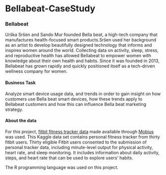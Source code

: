 # Bellabeat-CaseStudy
### Bellabeat

Urška Sršen and Sando Mur founded Bella beat, a high-tech company that manufactures health-focused smart products.Sršen used her background as an artist to develop beautifully designed technology that informs and inspires women around the world. Collecting data on activity, sleep, stress, and reproductive health has allowed Bellabeat to empower women with knowledge about their own health and habits. Since it was founded in 2013, Bellabeat has grown rapidly and quickly positioned itself as a tech-driven wellness company for women.

#### Business Task
Analyze smart device usage data, and trends in order to gain insight on how customers use Bella beat smart devices, how these trends apply to Bellabeat customers and how this can influence Bella beat marketing strategy.

#### About the data
For this project, [fitbit fitness tracker data](https://www.kaggle.com/arashnic/fitbit) made available through [Mobius](https://www.kaggle.com/arashnic) was used. This Kaggle data set contains personal fitness tracker from thirty fitbit users. Thirty eligible Fitbit users consented to the submission of personal tracker data, including minute-level output for physical activity, heart rate, and sleep monitoring. It includes information about daily activity, steps, and heart rate that can be used to explore users’ habits.

The R programming language was used on this project.
